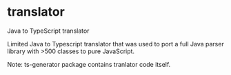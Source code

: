translator
==========

Java to TypeScript translator

Limited Java to Typescript translator that was used to port a full Java parser library with >500 classes to pure JavaScript.

Note: ts-generator package contains tranlator code itself.
